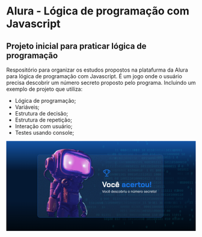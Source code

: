 # Alura - Lógica de programação com Javascript

## Projeto inicial para praticar lógica de programação

Respositório para organizar os estudos propostos na platafurma da Alura para lógica de programação com Javascript.
É um jogo onde o usuário precisa descobrir um número secreto proposto pelo programa.
Incluindo um exemplo de projeto que utiliza:
- Lógica de programação;
- Variáveis;
- Estrutura de decisão;
- Estrutura de repetição;
- Interação com usuário;
- Testes usando console;

![Painel Final](img/voce-acertou.PNG/)